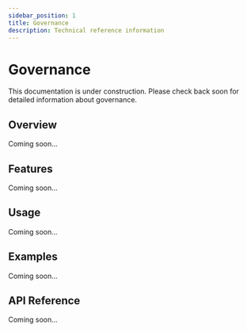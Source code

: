 ```yaml
---
sidebar_position: 1
title: Governance
description: Technical reference information
---
```


# Governance

This documentation is under construction. Please check back soon for detailed information about governance.

## Overview

Coming soon...

## Features

Coming soon...

## Usage

Coming soon...

## Examples

Coming soon...

## API Reference

Coming soon...
